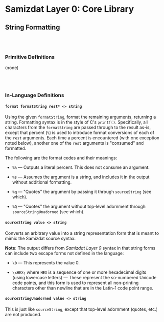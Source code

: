 Samizdat Layer 0: Core Library
==============================

String Formatting
-----------------

<br><br>
### Primitive Definitions

(none)


<br><br>
### In-Language Definitions

#### `format formatString rest* <> string`

Using the given `formatString`, format the remaining arguments, returning
a string. Formatting syntax is in the style of C's `printf()`. Specifically,
all characters from the `formatString` are passed through to the result
as-is, except that percent (`%`) is used to introduce format conversions
of each of the `rest` arguments. Each time a percent is encountered
(with one exception noted below), another one of the `rest` arguments is
"consumed" and formatted.

The following are the format codes and their meanings:

* `%%` &mdash; Outputs a literal percent. This does not consume an argument.

* `%s` &mdash; Assumes the argument is a string, and includes it in
  the output without additional formatting.

* `%q` &mdash; "Quotes" the argument by passing it through `sourceString`
  (see which).

* `%Q` &mdash; "Quotes" the argument without top-level adornment through
  `sourceStringUnadorned` (see which).

#### `sourceString value <> string`

Converts an arbitrary value into a string representation form
that is meant to mimic the Samizdat source syntax.

**Note:** The output differs from *Samizdat Layer 0* syntax in that
string forms can include two escape forms not defined in the
language:

* `\0` &mdash; This represents the value 0.

* `\xHEX;` where `HEX` is a sequence of one or more hexadecimal digits
  (using lowercase letters) &mdash; These represent the so-numbered
  Unicode code points, and this form is used to represent all
  non-printing characters other than newline that are in the Latin-1
  code point range.

#### `sourceStringUnadorned value <> string`

This is just like `sourceString`, except that top-level adornment
(quotes, etc.) are not produced.
